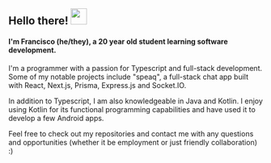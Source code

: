 ## Hello there! <img style="height: 32px;" src="https://blog.joypixels.com/content/images/2019/06/waving_hand_sign_1024.gif"/>

#### I'm Francisco (he/they), a 20 year old student learning software development.

I'm a programmer with a passion for Typescript and full-stack development. Some of my notable projects include "speaq", a full-stack chat app built with React, Next.js, Prisma, Express.js and Socket.IO.

In addition to Typescript, I am also knowledgeable in Java and Kotlin. I enjoy using Kotlin for its functional programming capabilities and have used it to develop a few Android apps.

Feel free to check out my repositories and contact me with any questions and opportunities (whether it be employment or just friendly collaboration) :)

<!--
**franciscosilva00/franciscosilva00** is a ✨ _special_ ✨ repository because its `README.md` (this file) appears on your GitHub profile.

Here are some ideas to get you started:

- 🔭 I’m currently working on ...
- 🌱 I’m currently learning ...
- 👯 I’m looking to collaborate on ...
- 🤔 I’m looking for help with ...
- 💬 Ask me about ...
- 📫 How to reach me: ...
- 😄 Pronouns: ...
- ⚡ Fun fact: ...
-->
